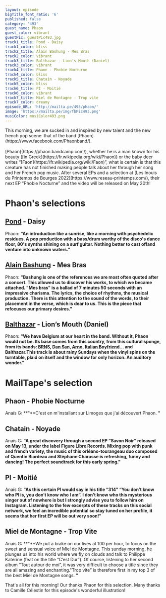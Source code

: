 ```yaml
---
layout: episode
bigTitle_font_ratio: '6'
published: false
category: '493'
guest_name: Phaon
guest_color: vibrant
guestPic: guestPic493.jpg
track1_title: Pond - Daisy
track1_color: bliss
track2_title: Alain Bashung - Mes Bras
track2_color: vibrant
track3_title: Balthazar - Lion's Mouth (Daniel)
track3_color: vibrant
track4_title: Phaon - Phobie Nocturne
track4_color: bliss
track5_title: Chatain - Noyade
track5_color: bliss
track6_title: PI - Moitié
track6_color: vibrant
track7_title: Miel de Montagne - Trop vite
track7_color: dreamy
episode_URL: 'http://mailta.pe/493/phaon/'
image: 'https://mailta.pe/img/fbPic493.png'
musiColor: musiColor493.png
---
```

<p id="introduction">This morning, we are sucked in and inspired by new talent and the new french pop scene: that of the band [Phaon](https://www.facebook.com/Phaonband/).
<br><br>
[Phaon](https://phaon.bandcamp.com/), whether he is a man known for his beauty ([in Greek](https://fr.wikipedia.org/wiki/Phaon)) or the baby deer writes “[Faon](https://fr.wikipedia.org/wiki/Faon)”, what is certain is that this creature has not finished making people talk about her through her song and her French pop music. After several EPs and a selection at [Les Inouis du Printemps de Bourges 2022](https://www.reseau-printemps.com/), their next EP “Phobie Nocturne” and the video will be released on May 20th!
</p>

# Phaon's selections
##  [Pond](http://pond.band/) - Daisy
Phaon: **"**An introduction like a sunrise, like a morning with psychedelic residues. A pop production with a bass/drum worthy of the disco's dance floor, 80's synths shining on a surf guitar. Nothing better to cast offand venture into unknown waters.**"**

## [Alain Bashung](http://alainbashung.fr/) - Mes Bras
Phaon: **"**Bashung is one of the references we are most often quoted after a concert. This allowed us to discover his works, to which we became attached. "Mes bras" is a ballad of 7 minutes 50 seconds with an impressive charisma. The lyrics, the choice of rhythms, the musical production. There is this attention to the sound of the words, to their placement in the verse, which is dear to us. This is the piece that refocuses our primary desires.**"**

## [Balthazar](https://www.balthazarband.com/) - Lion’s Mouth (Daniel) 
Phaon: **"**We have Belgium at our heart in the band. Without it, Phaon would not be. Its base comes from this country, from this cultural sponge, from its bands: [BRNS](https://brns.bandcamp.com/), [Dan San](https://dansan.be/), [Arno](https://fr.wikipedia.org/wiki/Arno_(chanteur)), [Italian Boyfriend](https://www.youtube.com/watch?v=5NwokieRvkE)... and Balthazar.This track is about rainy Sundays when the vinyl spins on the turntable, plaid on itself and the window for only horizon. An auditory wonder.**"**

# MailTape's selection

## Phaon - Phobie Nocturne
Anaïs G: **"**C'est en m'installant sur Limoges que j'ai découvert Phaon.  **"**

## Chatain - Noyade
Anaïs G: **"**A great discovery through a second EP “Savon Noir” released on May 13, under the label Figure Libre Records. Mixing pop with punk and french variety, the music of this orléano-tourangeau duo composed of Quentin Biardeau and Stéphane Charasse is refreshing, funny and dancing! The perfect soundtrack for this early spring.**"**

## PI  - Moitié
Anaïs G: **"**As this certain PI would say in his title “314” “You don’t know who PI is, you don’t know who I am”. I don’t know who this mysterious singer out of nowhere is but I strongly advise you to follow him on Instagram. Listening to the few excerpts of these tracks on this social network, we feel an incredible potential so stay tuned on her profile, it seems that her first EP will be out very soon!**"**

## Miel de Montagne - Trop Vite
Anaïs G: **"**We put a brake on our lives at 100 per hour, to focus on the sweet and sensual voice of Miel de Montagne. This sunday morning, he plunges us into his world where we fly on clouds and talk to Philippe Katerine (feat on the title “C’est Dur”). Of course, listening to her second album “Tout autour de moi”, it was very difficult to choose a title since they are all amazing and enchanting."Trop vite” is therefore first in my top 3 of the best Miel de Montagne songs. **"**

<p id="outroduction">That's all for this morning! Our thanks Phaon for this  selection. Many thanks to Camille Célestin for this episode's wonderful illustration!</p>